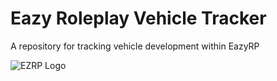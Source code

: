 # Eazy Roleplay Vehicle Tracker
A repository for tracking vehicle development within EazyRP


![EZRP Logo](https://i.imgur.com/TWMKfO7.png)
